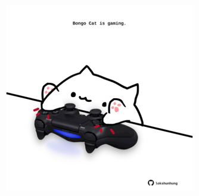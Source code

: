 <!-- built at 14/03/2021, 04:01:46 UTC -->
<p align="center">
  <img width="500" height="500" src="./ReadmeImage.svg">
</p>

